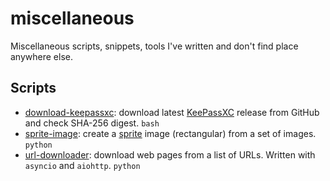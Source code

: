 # miscellaneous

Miscellaneous scripts, snippets, tools I've written and don't find place anywhere else.

## Scripts

- [download-keepassxc](./download-keepassxc.sh): download latest [KeePassXC](https://keepassxc.org/) release
    from GitHub and check SHA-256 digest.  `bash`
- [sprite-image](./sprite_image.py): create a [sprite](https://developer.mozilla.org/en-US/docs/Web/CSS/CSS_Images/Implementing_image_sprites_in_CSS)
    image (rectangular) from a set of images. `python`  
- [url-downloader](./url_downloader.py): download web pages from a list of URLs.
    Written with `asyncio` and `aiohttp`. `python`
